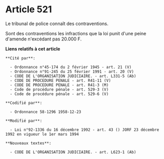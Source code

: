 # Article 521

Le tribunal de police connaît des contraventions.

Sont des contraventions les infractions que la loi punit d'une peine d'amende n'excédant pas 20.000 F.

**Liens relatifs à cet article**

	**Cité par**:

	  - Ordonnance n°45-174 du 2 février 1945 - art. 21 (V)
	  - Ordonnance n°91-245 du 25 février 1991 - art. 20 (V)
	  - CODE DE L'ORGANISATION JUDICIAIRE. - art. L331-5 (Ab)
	  - CODE DE PROCEDURE PENALE - art. R41-11 (V)
	  - CODE DE PROCEDURE PENALE - art. R41-3 (M)
	  - Code de procédure pénale - art. 529-3 (V)
	  - Code de procédure pénale - art. 529-6 (V)

	**Codifié par**:

	  - Ordonnance 58-1296 1958-12-23

	**Modifié par**:

	  - Loi n°92-1336 du 16 décembre 1992 - art. 43 () JORF 23 décembre 1992 en vigueur le 1er mars 1994

	**Nouveaux textes**:

	  - CODE DE L'ORGANISATION JUDICIAIRE. - art. L623-1 (Ab)
